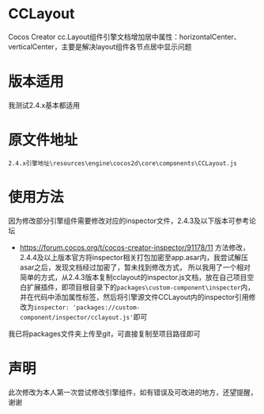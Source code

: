 # CCLayout

Cocos Creator cc.Layout组件引擎文档增加居中属性：horizontalCenter、verticalCenter，主要是解决layout组件各节点居中显示问题

# 版本适用

我测试2.4.x基本都适用

# 原文件地址

`2.4.x引擎地址\resources\engine\cocos2d\core\components\CCLayout.js`

# 使用方法

因为修改部分引擎组件需要修改对应的inspector文件，2.4.3及以下版本可参考论坛
- https://forum.cocos.org/t/cocos-creator-inspector/91178/11  方法修改，
2.4.4及以上版本官方将inspector相关打包加密至app.asar内，我尝试解压asar之后，发现文档经过加密了，暂未找到修改方式，
所以我用了一个相对简单的方式，从2.4.3版本复制cclayout的inspector.js文档，放在自己项目空白扩展插件，即项目根目录下的`packages\custom-component\inspector`内，
并在代码中添加属性标签，然后将引擎源文件CCLayout内的inspector引用修改为`inspector: 'packages://custom-component/inspector/cclayout.js'`即可

我已将packages文件夹上传至git，可直接复制至项目路径即可

# 声明

此次修改为本人第一次尝试修改引擎组件，如有错误及可改进的地方，还望提醒，谢谢
